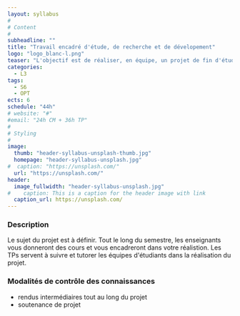 ```yaml
---
layout: syllabus
#
# Content
#
subheadline: ""
title: "Travail encadré d'étude, de recherche et de dévelopement"
logo: "logo_blanc-l.png"
teaser: "L'objectif est de réaliser, en équipe, un projet de fin d'études qui combine plusieurs thèmes appris durant vos études. Le sujet à réaliser change régulièrement ainsi que les enseignants. Chaque année, le responsable de licence vous communiquera le sujet du projet à réaliser pour que vous puissiez faire votre choix."
categories:
  - L3
tags:
  - S6
  - OPT
ects: 6
schedule: "44h"
# website: "#"
#email: "24h CM + 36h TP"
#
# Styling
#
image:
  thumb: "header-syllabus-unsplash-thumb.jpg"
  homepage: "header-syllabus-unsplash.jpg"
#  caption: "https://unsplash.com/"
  url: "https://unsplash.com/"
header:
  image_fullwidth: "header-syllabus-unsplash.jpg"
#    caption: This is a caption for the header image with link
  caption_url: https://unsplash.com/  
---
```


###  Description ###

Le sujet du projet est à définir. Tout le long du semestre, les enseignants vous donneront des cours et vous encadreront dans votre réalistion. Les TPs servent à suivre et tutorer les équipes d'étudiants dans la réalisation du projet. 

###  Modalités de contrôle des connaissances ###

- rendus intermédiaires tout au long du projet
- soutenance de projet
